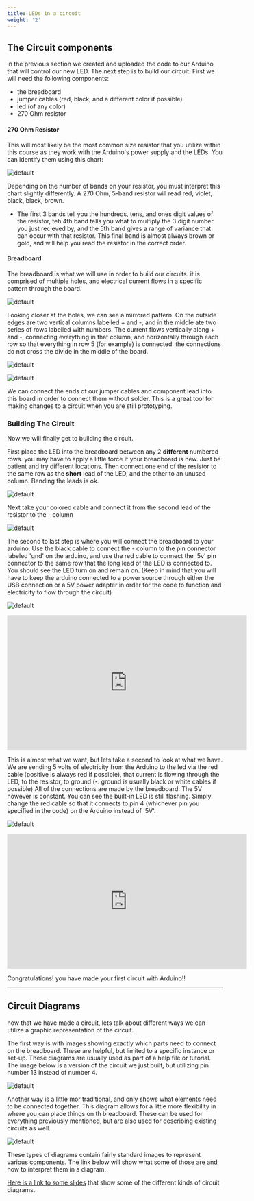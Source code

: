 ```yaml
---
title: LEDs in a circuit
weight: '2'
---
```


## The Circuit components

in the previous section we created and uploaded the code to our Arduino that will control our new LED. The next step is to build our circuit. First we will need the following components:

* the breadboard
* jumper cables (red, black, and a different color if possible)
* led (of any color)
* 270 Ohm resistor

#### 270 Ohm Resistor

This will most likely be the most common size resistor that you utilize within this course as they work with the Arduino's power supply and the LEDs. You can identify them using this chart:

![default](/images/graphics/resistorchart.jpg)

Depending on the number of bands on your resistor, you must interpret this chart slightly differently. A 270 Ohm, 5-band resistor will read red, violet, black, black, brown.

* The first 3 bands tell you the hundreds, tens, and ones digit values of the resistor, teh 4th band tells you what to multiply the 3 digit number you just recieved by, and the 5th band gives a range of variance that can occur with that resistor. This final band is almost always brown or gold, and will help you read the resistor in the correct order. 

#### Breadboard

The breadboard is what we will use in order to build our circuits. it is comprised of multiple holes, and electrical current flows in a specific pattern through the board. 

![default](/images/graphics/breadboard.jpg)

Looking closer at the holes, we can see a mirrored pattern. On the outside edges are two vertical columns labelled + and -, and in the middle ate two series of rows labelled with numbers. The current flows vertically along + and -, connecting everything in that column, and horizontally through each row so that everything in row 5 (for example) is connected. the connections do not cross the divide in the middle of the  board.

![default](/images/graphics/image34.jpg)

![default](/images/graphics/bblabel.jpg)

We can connect the ends of our jumper cables and component lead into this board in order to connect them without solder. This is a great tool for making changes to a circuit when you are still prototyping.

### Building The Circuit

Now we will finally get to building the circuit.

First place the LED into the breadboard between any 2 **different** numbered rows. you may have to apply a little force if your breadboard is new. Just be patient and try different locations. Then connect one end of the resistor to the same row as the **short** lead of the LED, and the other to an unused column. Bending the leads is ok.

![default](/images/graphics/led1.jpg)

Next take your colored cable and connect it from the second lead of the resistor to the - column

![default](/images/graphics/led2.jpg)

The second to last step is where you will connect the breadboard to your arduino. Use the black cable to connect the - column to the pin connector labeled 'gnd' on the arduino, and use the red cable to connect the '5v' pin connector to the same row that the long lead of the LED is connected to. You should see the LED turn on and remain on. (Keep in mind that you will have to keep the arduino connected to a power source through either the USB connection or a 5V power adapter in order for the code to function and electricity to flow through the circuit)

![default](/images/graphics/led2.5.jpg)

<iframe width="560" height="315" src="https://www.youtube.com/embed/6K4Zyrdyw6A" frameborder="0" allow="accelerometer; autoplay; encrypted-media; gyroscope; picture-in-picture" allowfullscreen></iframe>

This is almost what we want, but lets take a second to look at what we have. We are sending 5 volts of electricity from the Arduino to the led via the red cable (positive is always red if possible), that current is flowing through the LED, to the resistor, to ground (-. ground is usually black or white cables if possible) All of the connections are made by the breadboard. The 5V however is constant. You can see the built-in LED is still flashing. Simply change the red cable so that it connects to pin 4 (whichever pin you specified in the code) on the Arduino instead of '5V'.

![default](/images/graphics/led3.jpg)

<iframe width="560" height="315" src="https://www.youtube.com/embed/8cUsqyo12s0" frameborder="0" allow="accelerometer; autoplay; encrypted-media; gyroscope; picture-in-picture" allowfullscreen></iframe>

Congratulations! you have made your first circuit with Arduino!!

---

## Circuit Diagrams

now that we have made a circuit, lets talk about different ways we can utilize a graphic representation of the circuit.

The first way is with images showing exactly which parts need to connect on the breadboard. These are helpful, but limited to a specific instance or set-up. These diagrams are usually used as part of a help file or tutorial. The image below is a version of the circuit we just built, but utilizing pin number 13 instead of number 4.

![default](/images/graphics/leddiag.png)

Another way is a little mor traditional, and only shows what elements need to be connected together. This diagram allows for a little more flexibility in where you can place things on th breadboard. These can be used for everything previously mentioned, but are also used for describing existing circuits as well.

![default](/images/graphics/time_lapse_schematic.jpg)

These types of diagrams contain fairly standard images to represent various components. The link below will show what some of those are and how to interpret them in a diagram.

[Here is a link to some slides](https://docs.google.com/presentation/d/1nyZWESVba9uJTZyRoqoEZ151bZhLVy_G4oF6OJ6PaA8/edit?usp=sharing) that show some of the different kinds of circuit diagrams. 